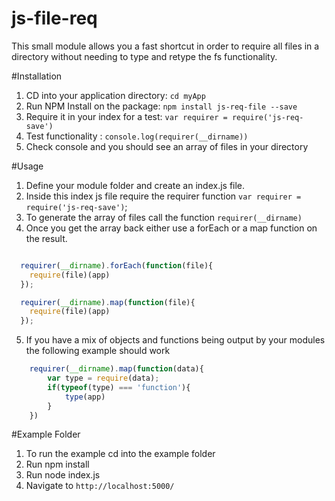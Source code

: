 # js-file-req

This small module allows you a fast shortcut in order to require all files in a directory without needing to type and 
retype the fs functionality.


#Installation 

1. CD into your application directory: `cd myApp`
3. Run NPM Install on the package: `npm install js-req-file --save` 
4. Require it in your index for a test: `var requirer = require('js-req-save')`
5. Test functionality : `console.log(requirer(__dirname))`
6. Check console and you should see an array of files in your directory

#Usage

1. Define your module folder and create an index.js file.
2. Inside this index js file require the requirer function `var requirer = require('js-req-save')`;
3. To generate the array of files call the function `requirer(__dirname)`
4. Once you get the array back either use a forEach or a map function on the result. 

```javascript

  requirer(__dirname).forEach(function(file){
  	require(file)(app)
  });

  requirer(__dirname).map(function(file){
  	require(file)(app)
  });

```

5. If you have a mix of objects and functions being output by your modules the following example should work
```javascript
	requirer(__dirname).map(function(data){
		var type = require(data);
		if(typeof(type) === 'function'){
			type(app)
		}
	})

```

#Example Folder

1. To run the example cd into the example folder
2. Run npm install
3. Run node index.js
4. Navigate to `http://localhost:5000/` 